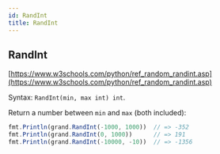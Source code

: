 ```yaml
---
id: RandInt
title: RandInt
---
```


## RandInt
[https://www.w3schools.com/python/ref_random_randint.asp](https://www.w3schools.com/python/ref_random_randint.asp)

Syntax: `RandInt(min, max int) int`.

Return a number between `min` and `max` (both included):
```js
fmt.Println(grand.RandInt(-1000, 1000))  // => -352
fmt.Println(grand.RandInt(0, 1000))      // => 191
fmt.Println(grand.RandInt(-10000, -10))  // => -1356
```
